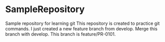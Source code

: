 # SampleRepository
Sample repository for learning git
This repository is created to practice git commands.
I just created a new feature branch from develop.
Merge this branch with develop. This branch is feature/PR-0101.
